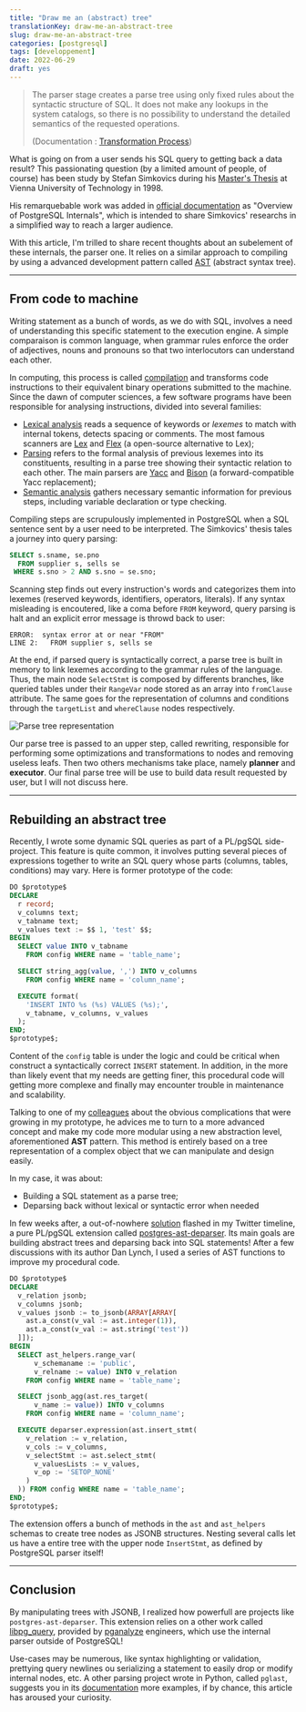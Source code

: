 ```yaml
---
title: "Draw me an (abstract) tree"
translationKey: draw-me-an-abstract-tree
slug: draw-me-an-abstract-tree
categories: [postgresql]
tags: [developpement]
date: 2022-06-29
draft: yes
---
```


> The parser stage creates a parse tree using only fixed rules about the syntactic
> structure of SQL. It does not make any lookups in the system catalogs, so there
> is no possibility to understand the detailed semantics of the requested operations.
> 
> (Documentation : [Transformation Process][1])

[1]: https://www.postgresql.org/docs/14/parser-stage.html#id-1.10.3.6.4

What is going on from a user sends his SQL query to getting back a data result?
This passionating question (by a limited amount of people, of course) has been
study by Stefan Simkovics during his [Master's Thesis][2] at Vienna University of 
Technology in 1998.

His remarquebable work was added in [official documentation][3] as "Overview of
PostgreSQL Internals", which is intended to share Simkovics' researchs in a
simplified way to reach a larger audience.

With this article, I'm trilled to share recent thoughts about an subelement of
these internals, the parser one. It relies on a similar approach to compiling by
using a advanced development pattern called [AST][4] (abstract syntax tree).

[2]: https://archive.org/details/Enhancement_of_the_ANSI_SQL_Implementation_of_PostgreSQL/
[3]: https://www.postgresql.org/docs/14/overview.html
[4]: https://en.wikipedia.org/wiki/Abstract_syntax_tree

<!--more-->

---

## From code to machine

Writing statement as a bunch of words, as we do with SQL, involves a need of
understanding this specific statement to the execution engine. A simple comparaison
is common language, when grammar rules enforce the order of adjectives, nouns and
pronouns so that two interlocutors can understand each other.

In computing, this process is called [compilation][5] and transforms code
instructions to their equivalent binary operations submitted to the machine. 
Since the dawn of computer sciences, a few software programs have been responsible
for analysing instructions, divided into several families:

[5]: https://en.wikipedia.org/wiki/Compiler

* [Lexical analysis][6] reads a sequence of keywords or _lexemes_ to match with
  internal tokens, detects spacing or comments. The most famous scanners are
  [Lex][7] and [Flex][8] (a open-source alternative to Lex);
* [Parsing][9] refers to the formal analysis of previous lexemes into its
  constituents, resulting in a parse tree showing their syntactic relation to
  each other. The main parsers are [Yacc][10] and [Bison][11] (a forward-compatible
  Yacc replacement);
* [Semantic analysis][12] gathers necessary semantic information for previous
  steps, including variable declaration or type checking.

[6]: https://en.wikipedia.org/wiki/Lexical_analysis
[7]: https://en.wikipedia.org/wiki/Lex_(software)
[8]: https://en.wikipedia.org/wiki/Flex_(lexical_analyser_generator)
[9]: https://en.wikipedia.org/wiki/Parsing
[10]: https://en.wikipedia.org/wiki/Yacc
[11]: https://en.wikipedia.org/wiki/GNU_Bison
[12]: https://en.wikipedia.org/wiki/Semantic_analysis_(compilers)

Compiling steps are scrupulously implemented in PostgreSQL when a SQL sentence
sent by a user need to be interpreted. The Simkovics' thesis tales a journey into
query parsing:

```sql
SELECT s.sname, se.pno
  FROM supplier s, sells se
 WHERE s.sno > 2 AND s.sno = se.sno;
```

Scanning step finds out every instruction's words and categorizes them into lexemes
(reserved keywords, identifiers, operators, literals). If any syntax misleading
is encoutered, like a coma before `FROM` keyword, query parsing is halt and an
explicit error message is throwd back to user:

```text
ERROR:  syntax error at or near "FROM"
LINE 2:   FROM supplier s, sells se
```

At the end, if parsed query is syntactically correct, a parse tree is built in
memory to link lexemes according to the grammar rules of the language. Thus, the
main node `SelectStmt` is composed by differents branches, like queried tables
under their `RangeVar` node stored as an array into `fromClause` attribute. The
same goes for the representation of columns and conditions through the `targetList` 
and `whereClause` nodes respectively.

![Parse tree representation](/img/en/2022-09-29-parse-tree-representation.png)

Our parse tree is passed to an upper step, called rewriting, responsible for
performing some optimizations and transformations to nodes and removing useless
leafs. Then two others mechanisms take place, namely **planner** and **executor**.
Our final parse tree will be use to build data result requested by user, but I
will not discuss here.

---

## Rebuilding an abstract tree

Recently, I wrote some dynamic SQL queries as part of a PL/pgSQL side-project.
This feature is quite common, it involves putting several pieces of expressions
together to write an SQL query whose parts (columns, tables, conditions) may vary.
Here is former prototype of the code: 

<!--
create table config (name text, value text);
insert into config values 
  ('column_name', 'name'),
  ('column_name', 'value'),
  ('table_name', 'config');
-->

```sql
DO $prototype$
DECLARE
  r record;
  v_columns text;
  v_tabname text;
  v_values text := $$ 1, 'test' $$;
BEGIN
  SELECT value INTO v_tabname
    FROM config WHERE name = 'table_name';

  SELECT string_agg(value, ',') INTO v_columns
    FROM config WHERE name = 'column_name';

  EXECUTE format(
    'INSERT INTO %s (%s) VALUES (%s);',
    v_tabname, v_columns, v_values
  );
END;
$prototype$;
```

Content of the `config` table is under the logic and could be critical when
construct a syntactically correct `INSERT` statement. In addition, in the more
than likely event that my needs are getting finer, this procedural code will
getting more complexe and finally may encounter trouble in maintenance and
scalability.

Talking to one of my [colleagues][13] about the obvious complications that were
growing in my prototype, he advices me to turn to a more advanced concept and make
my code more modular using a new abstraction level, aforementioned **AST** pattern.
This method is entirely based on a tree representation of a complex object that we
can manipulate and design easily.

[13]: https://github.com/dlax

In my case, it was about:

* Building a SQL statement as a parse tree;
* Deparsing back without lexical or syntactic error when needed

In few weeks after, a out-of-nowhere [solution][14] flashed in my Twitter timeline,
a pure PL/pgSQL extension called [postgres-ast-deparser][15]. Its main goals are
building abstract trees and deparsing back into SQL statements! After a few
discussions with its author Dan Lynch, I used a series of AST functions to
improve my procedural code.

[14]: https://twitter.com/fljdin/status/1538972129156337666
[15]: https://github.com/pyramation/postgres-ast-deparser

```sql
DO $prototype$
DECLARE
  v_relation jsonb;
  v_columns jsonb;
  v_values jsonb := to_jsonb(ARRAY[ARRAY[
    ast.a_const(v_val := ast.integer(1)),
    ast.a_const(v_val := ast.string('test'))
  ]]);
BEGIN
  SELECT ast_helpers.range_var(
      v_schemaname := 'public', 
      v_relname := value) INTO v_relation
    FROM config WHERE name = 'table_name';

  SELECT jsonb_agg(ast.res_target(
      v_name := value)) INTO v_columns
    FROM config WHERE name = 'column_name';

  EXECUTE deparser.expression(ast.insert_stmt(
    v_relation := v_relation,
    v_cols := v_columns,
    v_selectStmt := ast.select_stmt(
      v_valuesLists := v_values,
      v_op := 'SETOP_NONE'
    )
  )) FROM config WHERE name = 'table_name';
END;
$prototype$;
```

The extension offers a bunch of methods in the `ast` and `ast_helpers` schemas
to create tree nodes as JSONB structures. Nesting several calls let us have a
entire tree with the upper node `InsertStmt`, as defined by PostgreSQL
parser itself!

---

## Conclusion

By manipulating trees with JSONB, I realized how powerfull are projects like
`postgres-ast-deparser`. This extension relies on a other work called 
[libpg_query][16], provided by [pganalyze](https://pganalyze.com/) engineers, 
which use the internal parser outside of PostgreSQL!

[16]: https://github.com/pganalyze/libpg_query

Use-cases may be numerous, like syntax highlighting or validation, prettying 
query newlines ou serializing a statement to easily drop or modify internal
nodes, etc. A other parsing project wrote in Python, called `pglast`, suggests 
you in its [documentation][17] more examples, if by chance, this article has 
aroused your curiosity.

[17]: https://pglast.readthedocs.io/en/v3/usage.html